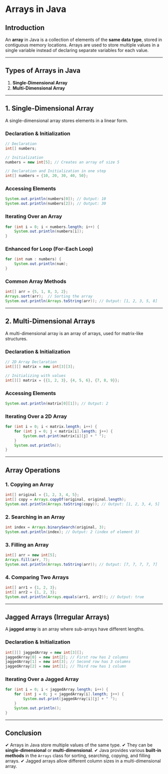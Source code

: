 # **Arrays in Java**

## **Introduction**
An **array** in Java is a collection of elements of the **same data type**, stored in contiguous memory locations. Arrays are used to store multiple values in a single variable instead of declaring separate variables for each value.

---

## **Types of Arrays in Java**
1. **Single-Dimensional Array**
2. **Multi-Dimensional Array**

---

## **1. Single-Dimensional Array**
A single-dimensional array stores elements in a linear form.

### **Declaration & Initialization**
```java
// Declaration
int[] numbers; 

// Initialization
numbers = new int[5]; // Creates an array of size 5

// Declaration and Initialization in one step
int[] numbers = {10, 20, 30, 40, 50};
```

### **Accessing Elements**
```java
System.out.println(numbers[0]); // Output: 10
System.out.println(numbers[2]); // Output: 30
```

### **Iterating Over an Array**
```java
for (int i = 0; i < numbers.length; i++) {
    System.out.println(numbers[i]);
}
```

### **Enhanced for Loop (For-Each Loop)**
```java
for (int num : numbers) {
    System.out.println(num);
}
```

### **Common Array Methods**
```java
int[] arr = {5, 1, 8, 3, 2};
Arrays.sort(arr);  // Sorting the array
System.out.println(Arrays.toString(arr)); // Output: [1, 2, 3, 5, 8]
```

---

## **2. Multi-Dimensional Arrays**
A multi-dimensional array is an array of arrays, used for matrix-like structures.

### **Declaration & Initialization**
```java
// 2D Array Declaration
int[][] matrix = new int[3][3];

// Initializing with values
int[][] matrix = {{1, 2, 3}, {4, 5, 6}, {7, 8, 9}};
```

### **Accessing Elements**
```java
System.out.println(matrix[0][1]); // Output: 2
```

### **Iterating Over a 2D Array**
```java
for (int i = 0; i < matrix.length; i++) {
    for (int j = 0; j < matrix[i].length; j++) {
        System.out.print(matrix[i][j] + " ");
    }
    System.out.println();
}
```

---

## **Array Operations**
### **1. Copying an Array**
```java
int[] original = {1, 2, 3, 4, 5};
int[] copy = Arrays.copyOf(original, original.length);
System.out.println(Arrays.toString(copy)); // Output: [1, 2, 3, 4, 5]
```

### **2. Searching in an Array**
```java
int index = Arrays.binarySearch(original, 3);
System.out.println(index); // Output: 2 (index of element 3)
```

### **3. Filling an Array**
```java
int[] arr = new int[5];
Arrays.fill(arr, 7);
System.out.println(Arrays.toString(arr)); // Output: [7, 7, 7, 7, 7]
```

### **4. Comparing Two Arrays**
```java
int[] arr1 = {1, 2, 3};
int[] arr2 = {1, 2, 3};
System.out.println(Arrays.equals(arr1, arr2)); // Output: true
```

---

## **Jagged Arrays (Irregular Arrays)**
A **jagged array** is an array where sub-arrays have different lengths.

### **Declaration & Initialization**
```java
int[][] jaggedArray = new int[3][];
jaggedArray[0] = new int[2]; // First row has 2 columns
jaggedArray[1] = new int[3]; // Second row has 3 columns
jaggedArray[2] = new int[1]; // Third row has 1 column
```

### **Iterating Over a Jagged Array**
```java
for (int i = 0; i < jaggedArray.length; i++) {
    for (int j = 0; j < jaggedArray[i].length; j++) {
        System.out.print(jaggedArray[i][j] + " ");
    }
    System.out.println();
}
```

---

## **Conclusion**
✔ Arrays in Java store multiple values of the same type.
✔ They can be **single-dimensional** or **multi-dimensional**.
✔ Java provides various **built-in methods** in the `Arrays` class for sorting, searching, copying, and filling arrays.
✔ Jagged arrays allow different column sizes in a multi-dimensional array.

